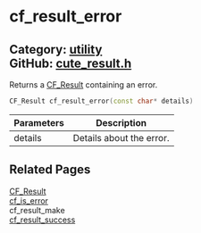 [](../header.md ':include')

# cf_result_error

Category: [utility](/api_reference?id=utility)  
GitHub: [cute_result.h](https://github.com/RandyGaul/cute_framework/blob/master/include/cute_result.h)  
---

Returns a [CF_Result](/utility/cf_result.md) containing an error.

```cpp
CF_Result cf_result_error(const char* details)
```

Parameters | Description
--- | ---
details | Details about the error.

## Related Pages

[CF_Result](/utility/cf_result.md)  
[cf_is_error](/utility/cf_is_error.md)  
cf_result_make  
[cf_result_success](/utility/cf_result_success.md)  
